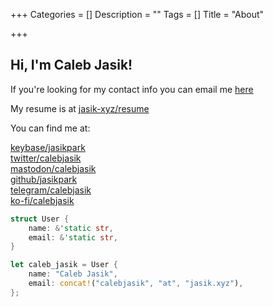 +++
Categories = []
Description = ""
Tags = []
Title = "About"

+++

## Hi, I'm Caleb Jasik!

If you're looking for my contact info you can email me [here](mailto:calebjasik@jasik.xyz)

My resume is at [jasik-xyz/resume](/resume)

You can find me at:

<div class="navi-parent" style="width:40%">
    <a href="https://keybase.io/jasikpark" rel="me">keybase/jasikpark</a>
    <a href="https://twitter.com/calebjasik" rel="me">twitter/calebjasik</a>
    <a href="https://mastodon.social/@calebjasik" rel="me">mastodon/calebjasik</a>
    <a href="https://github.com/jasikpark" rel="me">github/jasikpark</a>
    <a href="https://t.me/calebjasik" rel="me">telegram/calebjasik</a>
    <a href="https://ko-fi.com/calebjasik" rel="me"><span style="white-space:nowrap;">ko-fi/calebjasik</span></a>
</div>

```rust
struct User {
    name: &'static str,
    email: &'static str,
}

let caleb_jasik = User {
    name: "Caleb Jasik",
    email: concat!("calebjasik", "at", "jasik.xyz"),
};
```